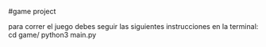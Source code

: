 #game project

para correr el juego debes seguir las siguientes instrucciones en la terminal:
cd game/
python3 main.py